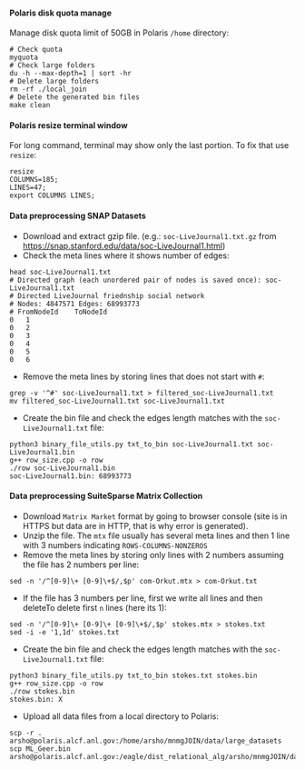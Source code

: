 
#### Polaris disk quota manage

Manage disk quota limit of 50GB in Polaris `/home` directory:

```
# Check quota
myquota
# Check large folders
du -h --max-depth=1 | sort -hr
# Delete large folders
rm -rf ./local_join
# Delete the generated bin files
make clean
```

#### Polaris resize terminal window
For long command, terminal may show only the last portion. To fix that use `resize`:
```shell
resize
COLUMNS=185;
LINES=47;
export COLUMNS LINES;
```


#### Data preprocessing SNAP Datasets
- Download and extract gzip file. (e.g.: `soc-LiveJournal1.txt.gz` from https://snap.stanford.edu/data/soc-LiveJournal1.html)
- Check the meta lines where it shows number of edges:
```shell
head soc-LiveJournal1.txt         
# Directed graph (each unordered pair of nodes is saved once): soc-LiveJournal1.txt 
# Directed LiveJournal friednship social network
# Nodes: 4847571 Edges: 68993773
# FromNodeId	ToNodeId
0	1
0	2
0	3
0	4
0	5
0	6
```
- Remove the meta lines by storing lines that does not start with `#`:
```shell
grep -v '^#' soc-LiveJournal1.txt > filtered_soc-LiveJournal1.txt
mv filtered_soc-LiveJournal1.txt soc-LiveJournal1.txt
```
- Create the bin file and check the edges length matches with the `soc-LiveJournal1.txt` file:
```shell
python3 binary_file_utils.py txt_to_bin soc-LiveJournal1.txt soc-LiveJournal1.bin
g++ row_size.cpp -o row
./row soc-LiveJournal1.bin
soc-LiveJournal1.bin: 68993773
```
#### Data preprocessing SuiteSparse Matrix Collection
- Download `Matrix Market` format by going to browser console (site is in HTTPS but data are in HTTP, that is why error is generated).
- Unzip the file. The `mtx` file usually has several meta lines and then 1 line with 3 numbers indicating `ROWS-COLUMNS-NONZEROS`
- Remove the meta lines by storing only lines with 2 numbers assuming the file has 2 numbers per line:
```shell
sed -n '/^[0-9]\+ [0-9]\+$/,$p' com-Orkut.mtx > com-Orkut.txt
```
- If the file has 3 numbers per line, first we write all lines and then deleteTo delete first `n` lines (here its 1):
```shell
sed -n '/^[0-9]\+ [0-9]\+ [0-9]\+$/,$p' stokes.mtx > stokes.txt
sed -i -e '1,1d' stokes.txt
```
- Create the bin file and check the edges length matches with the `soc-LiveJournal1.txt` file:
```shell
python3 binary_file_utils.py txt_to_bin stokes.txt stokes.bin
g++ row_size.cpp -o row
./row stokes.bin
stokes.bin: X
```
- Upload all data files from a local directory to Polaris:
```shell
scp -r . arsho@polaris.alcf.anl.gov:/home/arsho/mnmgJOIN/data/large_datasets
scp ML_Geer.bin arsho@polaris.alcf.anl.gov:/eagle/dist_relational_alg/arsho/mnmgJOIN/data/large_datasets
```
